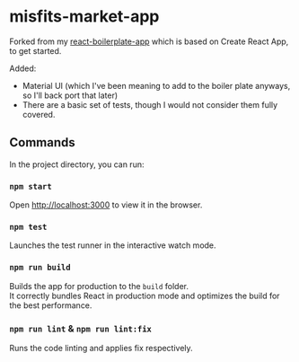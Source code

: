 # misfits-market-app

Forked from my [react-boilerplate-app](<https://github.com/willbuckingham/react-boilerplate-app>) which is based on Create React App, to get started.

Added:

* Material UI (which I've been meaning to add to the boiler plate anyways, so I'll back port that later)
* There are a basic set of tests, though I would not consider them fully covered.

## Commands

In the project directory, you can run:

### `npm start`


Open [http://localhost:3000](http://localhost:3000) to view it in the browser.

### `npm test`

Launches the test runner in the interactive watch mode.<br />

### `npm run build`

Builds the app for production to the `build` folder.<br />
It correctly bundles React in production mode and optimizes the build for the best performance.

### `npm run lint` & `npm run lint:fix`

Runs the code linting and applies fix respectively.
